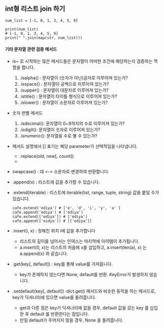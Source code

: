 ## int형 리스트 join 하기
```
num_list = [-1, 0, 1, 3, 4, 5, 9]

print(num_list)
# [-1, 0, 1, 3, 4, 5, 9]
print(" ".join(map(str, num_list)))
```
#### 기타 문자열 관련 검증 메서드
- is~ 로 시작하는 많은 메서드들은 문자열이 어떠한 조건에 해당하는지 검증하는 역할을 합니다.
  1. .isalpha() : 문자열이 (숫자가 아닌)글자로 이루어져 있는가?
  2. .isspace() : 문자열이 공백으로 이루어져 있는가?
  3. .isupper() : 문자열이 대문자로 이루어져 있는가?
  4. .istitle() : 문자열이 타이틀 형식으로 이루어져 있는가?
  5. .islower() : 문자열이 소문자로 이루어져 있는가?

- 숫자 판별 메서드
  1. .isdecimal(): 문자열이 0~9까지의 수로 이루어져 있는가?
  2. .isdigit(): 문자열이 숫자로 이루어져 있는가?
  3. .isnumeric(): 문자열을 수로 볼 수 있는가?

- 메서드 설명에서 [] 표기는 해당 parameter가 선택적임을 나타냅니다.
  - .replace(old, new[, count])
  - 
- swapcase() : 대 <-> 소문자로 변경하여 반환합니다.
- .append(x) : 리스트에 값을 추가할 수 있습니다.
- .extend(iterable) : 리스트에 iterable(list, range, tuple, string) 값을 붙일 수가 있습니다.
  ```
  cafe.extend('ediya') # ['e', 'd', 'i', 'y', 'a' ]
  cafe.append('ediya') # ['ediya']
  cafe.extend(['ediya']) # ['ediya']
  cafe.append(['eidya']) # [['ediya']]
  ```
- .insert(i, x) : 정해진 위치 i에 값을 추가합니다
  - 리스트의 길이를 넘어서는 인덱스는 마지막에 아이템이 추가됩니다.
  - a.insert(0, x)는 리스트의 처음에 x를 삽입하고, a.insert(len(a), x) 는 a.append(x) 와 같습니다.

- .get(key[, default]) : key를 통해 value를 가져옵니다.
  - key가 존재하지 않는다면 None, default를 반환. KeyError가 발생하지 않습니다.

- .setdefault(key[, default]) :dict.get() 메서드와 비슷한 동작을 하는 메서드로, key가 딕셔너리에 있으면 value를 돌려줍니다.
  - get과 다른 점은 key가 딕셔너리에 없을 경우, default 값을 갖는 key 를 삽입한 후 default 를 반환한다는 점입니다.
  - 만일 default가 주어지지 않을 경우, None 을 돌려줍니다.


